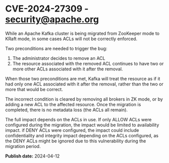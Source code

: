 # CVE-2024-27309 - security@apache.org

While an Apache Kafka cluster is being migrated from ZooKeeper mode to KRaft mode, in some cases ACLs will not be correctly enforced.

Two preconditions are needed to trigger the bug:
1. The administrator decides to remove an ACL
2. The resource associated with the removed ACL continues to have two or more other ACLs associated with it after the removal.

When those two preconditions are met, Kafka will treat the resource as if it had only one ACL associated with it after the removal, rather than the two or more that would be correct.

The incorrect condition is cleared by removing all brokers in ZK mode, or by adding a new ACL to the affected resource. Once the migration is completed, there is no metadata loss (the ACLs all remain).

The full impact depends on the ACLs in use. If only ALLOW ACLs were configured during the migration, the impact would be limited to availability impact. if DENY ACLs were configured, the impact could include confidentiality and integrity impact depending on the ACLs configured, as the DENY ACLs might be ignored due to this vulnerability during the migration period.



**Publish date:** 2024-04-12
